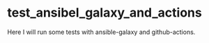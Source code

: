 # test_ansibel_galaxy_and_actions
Here I will run some tests with ansible-galaxy and github-actions.
